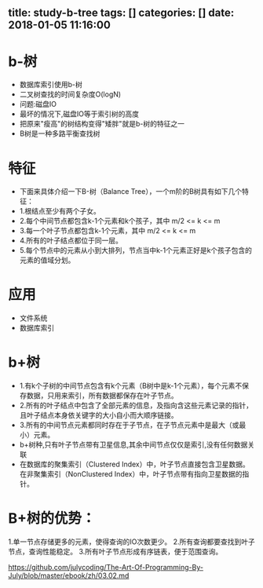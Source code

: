 title: study-b-tree
tags: []
categories: []
date: 2018-01-05 11:16:00
---
# b-树
- 数据库索引使用b-树
- 二叉树查找的时间复杂度O(logN)
- 问题:磁盘IO
- 最坏的情况下,磁盘IO等于索引树的高度
- 把原来"瘦高"的树结构变得"矮胖"就是b-树的特征之一
- B树是一种多路平衡查找树


# 特征
- 下面来具体介绍一下B-树（Balance Tree），一个m阶的B树具有如下几个特征：
- 1.根结点至少有两个子女。
- 2.每个中间节点都包含k-1个元素和k个孩子，其中 m/2 <= k <= m
- 3.每一个叶子节点都包含k-1个元素，其中 m/2 <= k <= m
- 4.所有的叶子结点都位于同一层。
- 5.每个节点中的元素从小到大排列，节点当中k-1个元素正好是k个孩子包含的元素的值域分划。

# 应用
- 文件系统
- 数据库索引


# b+树
- 1.有k个子树的中间节点包含有k个元素（B树中是k-1个元素），每个元素不保存数据，只用来索引，所有数据都保存在叶子节点。
- 2.所有的叶子结点中包含了全部元素的信息，及指向含这些元素记录的指针，且叶子结点本身依关键字的大小自小而大顺序链接。
- 3.所有的中间节点元素都同时存在于子节点，在子节点元素中是最大（或最小）元素。
- b+树种,只有叶子节点带有卫星信息,其余中间节点仅仅是索引,没有任何数据关联
- 在数据库的聚集索引（Clustered Index）中，叶子节点直接包含卫星数据。在非聚集索引（NonClustered Index）中，叶子节点带有指向卫星数据的指针。

# B+树的优势：
1.单一节点存储更多的元素，使得查询的IO次数更少。
2.所有查询都要查找到叶子节点，查询性能稳定。
3.所有叶子节点形成有序链表，便于范围查询。


https://github.com/julycoding/The-Art-Of-Programming-By-July/blob/master/ebook/zh/03.02.md
